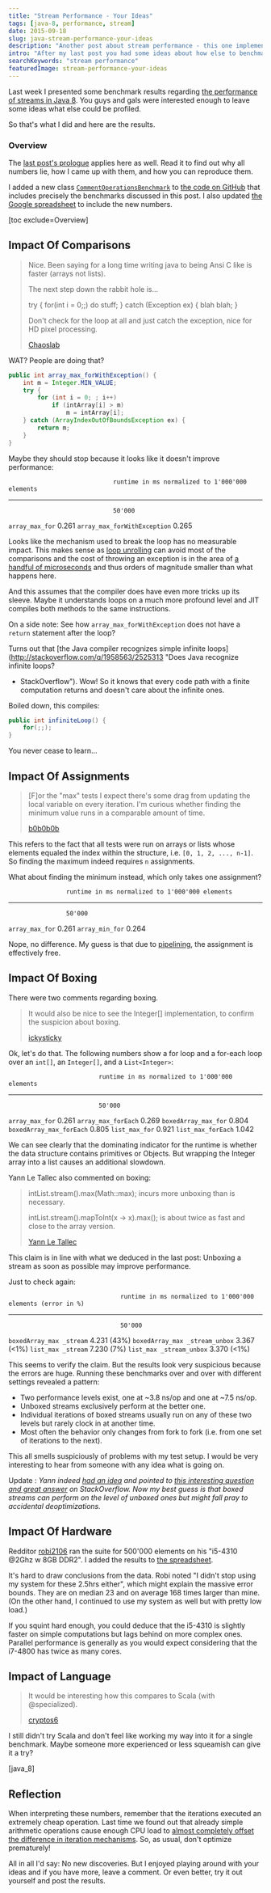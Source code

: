 ```yaml
---
title: "Stream Performance - Your Ideas"
tags: [java-8, performance, stream]
date: 2015-09-18
slug: java-stream-performance-your-ideas
description: "Another post about stream performance - this one implements your ideas about how else to approach the topic."
intro: "After my last post you had some ideas about how else to benchmark stream performance. I implemented them and here are the results."
searchKeywords: "stream performance"
featuredImage: stream-performance-your-ideas
---
```


Last week I presented some benchmark results regarding [the performance of streams in Java 8](java-stream-performance).
You guys and gals were interested enough to leave some ideas what else could be profiled.

So that's what I did and here are the results.

### Overview

The [last post's prologue](http://blog.codefx.org/java/stream-performance/#Prologue) applies here as well.
Read it to find out why all numbers lie, how I came up with them, and how you can reproduce them.

I added a new class [`CommentOperationsBenchmark`](https://github.com/CodeFX-org/lab-java8streamperformancebenchmark/blob/master/src/main/java/org/codefx/lab/streamperformance/CommentOperationsBenchmark.java) to [the code on GitHub](https://github.com/CodeFX-org/lab-java8streamperformancebenchmark) that includes precisely the benchmarks discussed in this post.
I also updated [the Google spreadsheet](https://docs.google.com/spreadsheets/d/1K-y44zFrBWpZXkdaBI80-g_MqJiuphmuZAP6gg6zz_4/edit#gid=1205798000) to include the new numbers.

[toc exclude=Overview]

## Impact Of Comparisons

> Nice.
Been saying for a long time writing java to being Ansi C like is faster (arrays not lists).
>
> The next step down the rabbit hole is...
>
> try { for(int i = 0;;) do stuff; } catch (Exception ex) { blah blah; }
>
> Don't check for the loop at all and just catch the exception, nice for HD pixel processing.
>
> [Chaoslab](https://www.reddit.com/r/java/comments/3k2s7j/java_8_stream_performance_compared_to_for_loops/cuv03it)

WAT?
People are doing that?

```java
public int array_max_forWithException() {
	int m = Integer.MIN_VALUE;
	try {
		for (int i = 0; ; i++)
			if (intArray[i] > m)
				m = intArray[i];
	} catch (ArrayIndexOutOfBoundsException ex) {
		return m;
	}
}
```

Maybe they should stop because it looks like it doesn't improve performance:

					             runtime in ms normalized to 1'000'000 elements
  ------------------------------ ------------------------------------------------ --------- ----------- ----------- ------------ ------------
					             50'000
  `array_max_for`                0.261
  `array_max_forWithException`   0.265

Looks like the mechanism used to break the loop has no measurable impact.
This makes sense as [loop unrolling](https://en.wikipedia.org/wiki/Loop_unrolling) can avoid most of the comparisons and the cost of throwing an exception is in the area of [a handful of microseconds](http://java-performance.info/throwing-an-exception-in-java-is-very-slow/) and thus orders of magnitude smaller than what happens here.

And this assumes that the compiler does have even more tricks up its sleeve.
Maybe it understands loops on a much more profound level and JIT compiles both methods to the same instructions.

On a side note: See how `array_max_forWithException` does not have a `return` statement after the loop?

Turns out that [the Java compiler recognizes simple infinite loops](http://stackoverflow.com/q/1958563/2525313 "Does Java recognize infinite loops?
- StackOverflow").
Wow!
So it knows that every code path with a finite computation returns and doesn't care about the infinite ones.

Boiled down, this compiles:

```java
public int infiniteLoop() {
	for(;;);
}
```

You never cease to learn...

## Impact Of Assignments

> \[F\]or the "max" tests I expect there's some drag from updating the local variable on every iteration.
I'm curious whether finding the minimum value runs in a comparable amount of time.
>
> [b0b0b0b](https://www.reddit.com/r/java/comments/3k2s7j/java_8_stream_performance_compared_to_for_loops/cuuvlsb)

This refers to the fact that all tests were run on arrays or lists whose elements equaled the index within the structure, i.e.
`[0, 1, 2, ..., n-1]`.
So finding the maximum indeed requires `n` assignments.

What about finding the minimum instead, which only takes one assignment?

					runtime in ms normalized to 1'000'000 elements
  ----------------- ------------------------------------------------ --------- ----------- ----------- ------------ ------------
					50'000
  `array_max_for`   0.261
  `array_min_for`   0.264

Nope, no difference.
My guess is that due to [pipelining](https://en.wikipedia.org/wiki/Instruction_pipeline), the assignment is effectively free.

<contentimage slug="stream-performance-your-ideas"></contentimage>

## Impact Of Boxing

There were two comments regarding boxing.

> It would also be nice to see the Integer\[\] implementation, to confirm the suspicion about boxing.
>
> [ickysticky](https://www.reddit.com/r/java/comments/3k2s7j/java_8_stream_performance_compared_to_for_loops/cuucdj4)

Ok, let's do that.
The following numbers show a for loop and a for-each loop over an `int[]`, an `Integer[]`, and a `List<Integer>`:

					         runtime in ms normalized to 1'000'000 elements
  -------------------------- ------------------------------------------------ --------- ----------- ----------- ------------ ------------
					         50'000
  `array_max_for`            0.261
  `array_max_forEach`        0.269
  `boxedArray_max_for`       0.804
  `boxedArray_max_forEach`   0.805
  `list_max_for`             0.921
  `list_max_forEach`         1.042

We can see clearly that the dominating indicator for the runtime is whether the data structure contains primitives or Objects.
But wrapping the Integer array into a list causes an additional slowdown.

Yann Le Tallec also commented on boxing:

> intList.stream().max(Math::max); incurs more unboxing than is necessary.
>
> intList.stream().mapToInt(x -&gt; x).max(); is about twice as fast and close to the array version.
>
> [Yann Le Tallec](http://blog.codefx.org/java/stream-performance/#comment-2244249020)

This claim is in line with what we deduced in the last post: Unboxing a stream as soon as possible may improve performance.

Just to check again:

					               runtime in ms normalized to 1'000'000 elements (error in %)
  -------------------------------- ------------------------------------------------------------- ---------------- ---------------- ------------- ------------- -------------
					               50'000
  `boxedArray_max _stream`         4.231 (43%)
  `boxedArray_max _stream_unbox`   3.367 (&lt;1%)
  `list_max _stream`               7.230 (7%)
  `list_max _stream_unbox`         3.370 (&lt;1%)

This seems to verify the claim.
But the results look very suspicious because the errors are huge.
Running these benchmarks over and over with different settings revealed a pattern:

-   Two performance levels exist, one at \~3.8 ns/op and one at \~7.5 ns/op.
-   Unboxed streams exclusively perform at the better one.
-   Individual iterations of boxed streams usually run on any of these two levels but rarely clock in at another time.
-   Most often the behavior only changes from fork to fork (i.e.
from one set of iterations to the next).

This all smells suspiciously of problems with my test setup.
I would be very interesting to hear from someone with any idea what is going on.

Update
:   *Yann indeed [had an idea](http://blog.codefx.org/java/stream-performance-your-ideas/?preview=true&preview_id=1983&preview_nonce=1218f9a91d&post_format=standard#comment-2260028885) and pointed to [this interesting question and great answer](http://stackoverflow.com/q/25847397/2525313) on StackOverflow.
Now my best guess is that boxed streams *can* perform on the level of unboxed ones but might fall pray to accidental deoptimizations.*

## Impact Of Hardware

Redditor [robi2106](https://www.reddit.com/user/robi2106) ran the suite for 500'000 elements on his "i5-4310 @2Ghz w 8GB DDR2".
I added the results to [the spreadsheet](https://docs.google.com/spreadsheets/d/1K-y44zFrBWpZXkdaBI80-g_MqJiuphmuZAP6gg6zz_4/edit#gid=2145492886).

It's hard to draw conclusions from the data.
Robi noted "I didn't stop using my system for these 2.5hrs either", which might explain the massive error bounds.
They are on median 23 and on average 168 times larger than mine.
(On the other hand, I continued to use my system as well but with pretty low load.)

If you squint hard enough, you could deduce that the i5-4310 is slightly faster on simple computations but lags behind on more complex ones.
Parallel performance is generally as you would expect considering that the i7-4800 has twice as many cores.

## Impact of Language

> It would be interesting how this compares to Scala (with @specialized).
>
> [cryptos6](https://www.reddit.com/r/java/comments/3k2s7j/java_8_stream_performance_compared_to_for_loops/cuuf1yn)

I still didn't try Scala and don't feel like working my way into it for a single benchmark.
Maybe someone more experienced or less squeamish can give it a try?

[java_8]

## Reflection

When interpreting these numbers, remember that the iterations executed an extremely cheap operation.
Last time we found out that already simple arithmetic operations cause enough CPU load to [almost completely offset the difference in iteration mechanisms](http://blog.codefx.org/java/stream-performance/#Comparing-Operations).
So, as usual, don't optimize prematurely!

All in all I'd say: No new discoveries.
But I enjoyed playing around with your ideas and if you have more, leave a comment.
Or even better, try it out yourself and post the results.
